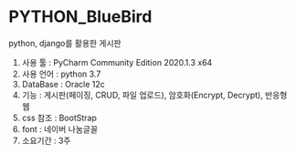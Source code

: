 # PYTHON_BlueBird
python, django를 활용한 게시판 

1. 사용 툴 : PyCharm Community Edition 2020.1.3 x64
2. 사용 언어 : python 3.7 
3. DataBase : Oracle 12c
4. 기능 : 게시판(페이징, CRUD, 파일 업로드), 암호화(Encrypt, Decrypt), 반응형 웹
5. css 참조 : BootStrap
6. font : 네이버 나눔글꼴
7. 소요기간 : 3주
